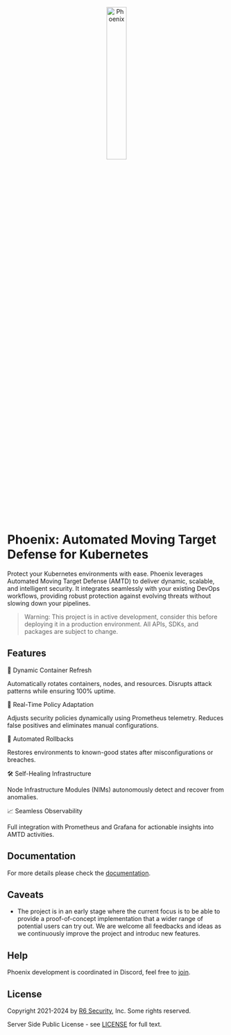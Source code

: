 <p align="center">
  <img alt="Phoenix", src="docs/img/phoenix-logo.png" width="30%" height="30%"></br>
</p>

# Phoenix: Automated Moving Target Defense for Kubernetes

Protect your Kubernetes environments with ease.
Phoenix leverages Automated Moving Target Defense (AMTD) to deliver dynamic, scalable, and intelligent security. It integrates seamlessly with your existing DevOps workflows, providing robust protection against evolving threats without slowing down your pipelines.
> Warning: This project is in active development, consider this before deploying it in a production environment.  All APIs, SDKs, and packages are subject to change.

## Features
🔄 Dynamic Container Refresh

Automatically rotates containers, nodes, and resources.
Disrupts attack patterns while ensuring 100% uptime.

📜 Real-Time Policy Adaptation

Adjusts security policies dynamically using Prometheus telemetry.
Reduces false positives and eliminates manual configurations.

🔄 Automated Rollbacks

Restores environments to known-good states after misconfigurations or breaches.

🛠️ Self-Healing Infrastructure

Node Infrastructure Modules (NIMs) autonomously detect and recover from anomalies.

📈 Seamless Observability

Full integration with Prometheus and Grafana for actionable insights into AMTD activities.
    
## Documentation

For more details please check the [documentation](docs/README.md).

## Caveats

* The project is in an early stage where the current focus is to be able to provide a proof-of-concept implementation that a wider range of potential users can try out. We are welcome all feedbacks and ideas as we continuously improve the project and introduc new features.

## Help

Phoenix development is coordinated in Discord, feel free to [join](https://discord.gg/zMt663CG).

## License

Copyright 2021-2024 by [R6 Security](https://www.r6security.com), Inc. Some rights reserved.

Server Side Public License - see [LICENSE](/LICENSE) for full text.
